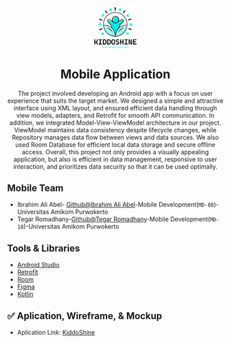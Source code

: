 <div align="center">
<img src="Asset/kiddoligi.png" alt="Logo KiddoShine" style="width: 20%;">
<h1>Mobile Application</h1>
  <p>The project involved developing an Android app with a focus on user experience that suits the target market. We designed a simple and attractive interface using XML layout, and ensured efficient data handling through view models, adapters, and Retrofit for smooth API communication. In addition, we integrated Model-View-ViewModel architecture in our project. ViewModel maintains data consistency despite lifecycle changes, while Repository manages data flow between views and data sources. We also used Room Database for efficient local data storage and secure offline access. Overall, this project not only provides a visually appealing application, but also is efficient in data management, responsive to user interaction, and prioritizes data security so that it can be used optimally. 
</p>
</div>

## Mobile Team

- Ibrahim Ali Abel- [Github@Ibrahim Ali Abel](https://github.com/IbrahimAliAbel)-Mobile Development(`MD-08`)-Universitas Amikom Purwokerto
- Tegar Romadhany-[Github@Tegar Romadhany](https://github.com/rtegar)-Mobile Development(`MD-18`)-Universitas Amikom Purwokerto
  
## Tools & Libraries
- [Android Studio](https://developer.android.com/studio)
- [Retrofit](https://square.github.io/retrofit/)
- [Room](https://developer.android.com/jetpack/androidx/releases/room)
- [Figma](https://www.figma.com/)
- [Kotlin](https://kotlinlang.org/)

## ✅ Aplication, Wireframe, & Mockup

- Aplication Link: [KiddoShine](https://drive.google.com/file/d/1zsk4luusuGapibc4UGPYVCysEUS_1GTO/view?usp=drive_link)


